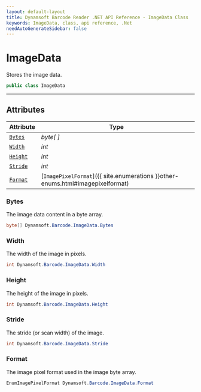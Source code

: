 ```yaml
---
layout: default-layout
title: Dynamsoft Barcode Reader .NET API Reference - ImageData Class
keywords: ImageData, class, api reference, .Net
needAutoGenerateSidebar: false
---
```



# ImageData
Stores the image data.  

```C#
public class ImageData
```

---

## Attributes
    
| Attribute | Type |
|---------- | ---- |
| [`Bytes`](#bytes) | *byte[ ]* |
| [`Width`](#width) | *int* |
| [`Height`](#height) | *int* |
| [`Stride`](#stride) | *int* |
| [`Format`](#format) | [`ImagePixelFormat`]({{ site.enumerations }}other-enums.html#imagepixelformat) |


### Bytes
The image data content in a byte array. 

```C#
byte[] Dynamsoft.Barcode.ImageData.Bytes
```

### Width
The width of the image in pixels.  

```C#
int Dynamsoft.Barcode.ImageData.Width
```

### Height
The height of the image in pixels.  

```C#
int Dynamsoft.Barcode.ImageData.Height
```

### Stride
The stride (or scan width) of the image. 

```C#
int Dynamsoft.Barcode.ImageData.Stride
```

### Format
The image pixel format used in the image byte array. 

```C#
EnumImagePixelFormat Dynamsoft.Barcode.ImageData.Format
```
  

